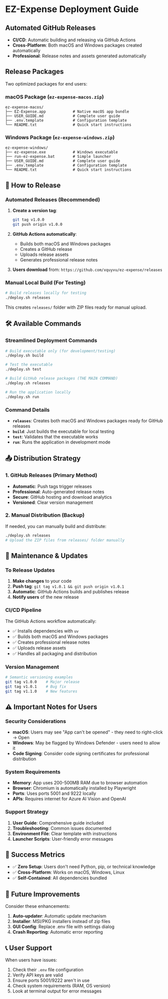 # EZ-Expense Deployment Guide

## Automated GitHub Releases

- **CI/CD**: Automatic building and releasing via GitHub Actions
- **Cross-Platform**: Both macOS and Windows packages created automatically
- **Professional**: Release notes and assets generated automatically

## Release Packages

Two optimized packages for end users:

### macOS Package (`ez-expense-macos.zip`)

```text
ez-expense-macos/
├── EZ-Expense.app            # Native macOS app bundle
├── USER_GUIDE.md             # Complete user guide
├── .env.template             # Configuration template
└── README.txt                # Quick start instructions
```

### Windows Package (`ez-expense-windows.zip`)

```text
ez-expense-windows/
├── ez-expense.exe            # Windows executable
├── run-ez-expense.bat        # Simple launcher
├── USER_GUIDE.md             # Complete user guide
├── .env.template             # Configuration template
└── README.txt                # Quick start instructions
```

## 🚀 How to Release

### Automated Releases (Recommended)

1. **Create a version tag**:

   ```bash
   git tag v1.0.0
   git push origin v1.0.0
   ```

2. **GitHub Actions automatically**:
   - Builds both macOS and Windows packages
   - Creates a GitHub release
   - Uploads release assets
   - Generates professional release notes

3. **Users download** from: `https://github.com/xquyvu/ez-expense/releases`

### Manual Local Build (For Testing)

```bash
# Build releases locally for testing
./deploy.sh releases
```

This creates `releases/` folder with ZIP files ready for manual upload.

## 🛠 Available Commands

### Streamlined Deployment Commands

```bash
# Build executable only (for development/testing)
./deploy.sh build

# Test the executable
./deploy.sh test

# Build GitHub release packages (THE MAIN COMMAND)
./deploy.sh releases

# Run the application locally
./deploy.sh run
```

### Command Details

- **`releases`**: Creates both macOS and Windows packages ready for GitHub releases
- **`build`**: Just builds the executable for local testing
- **`test`**: Validates that the executable works
- **`run`**: Runs the application in development mode

## 📤 Distribution Strategy

### 1. GitHub Releases (Primary Method)

- **Automatic**: Push tags trigger releases
- **Professional**: Auto-generated release notes
- **Secure**: GitHub hosting and download analytics
- **Versioned**: Clear version management

### 2. Manual Distribution (Backup)

If needed, you can manually build and distribute:

```bash
./deploy.sh releases
# Upload the ZIP files from releases/ folder manually
```

## 🔧 Maintenance & Updates

### To Release Updates

1. **Make changes** to your code
2. **Push tag**: `git tag v1.0.1 && git push origin v1.0.1`
3. **Automatic**: GitHub Actions builds and publishes release
4. **Notify users** of the new release

### CI/CD Pipeline

The GitHub Actions workflow automatically:

- ✅ Installs dependencies with `uv`
- ✅ Builds both macOS and Windows packages
- ✅ Creates professional release notes
- ✅ Uploads release assets
- ✅ Handles all packaging and distribution

### Version Management

```bash
# Semantic versioning examples
git tag v1.0.0    # Major release
git tag v1.0.1    # Bug fix
git tag v1.1.0    # New features
```

## ⚠️ Important Notes for Users

### Security Considerations

- **macOS**: Users may see "App can't be opened" - they need to right-click → Open
- **Windows**: May be flagged by Windows Defender - users need to allow it
- **Code Signing**: Consider code signing certificates for professional distribution

### System Requirements

- **Memory**: App uses 200-500MB RAM due to browser automation
- **Browser**: Chromium is automatically installed by Playwright
- **Ports**: Uses ports 5001 and 9222 locally
- **APIs**: Requires internet for Azure AI Vision and OpenAI

### Support Strategy

1. **User Guide**: Comprehensive guide included
2. **Troubleshooting**: Common issues documented
3. **Environment File**: Clear template with instructions
4. **Launcher Scripts**: User-friendly error messages

## 🎯 Success Metrics

- ✅ **Zero Setup**: Users don't need Python, pip, or technical knowledge
- ✅ **Cross-Platform**: Works on macOS, Windows, Linux
- ✅ **Self-Contained**: All dependencies bundled

## 🔮 Future Improvements

Consider these enhancements:

1. **Auto-updater**: Automatic update mechanism
2. **Installer**: MSI/PKG installers instead of zip files
3. **GUI Config**: Replace .env file with settings dialog
4. **Crash Reporting**: Automatic error reporting

## 📞 User Support

When users have issues:

1. Check their `.env` file configuration
2. Verify API keys are valid
3. Ensure ports 5001/9222 aren't in use
4. Check system requirements (RAM, OS version)
5. Look at terminal output for error messages
